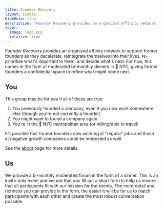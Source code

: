 ```yaml
---
title: Founder Recovery
layout: single
hideMeta: true
description: "Founder Recovery provides an organized affinity network to support former founders as they decelerate and decide what’s next."
cover:
  image: logo.png
  relative: true
---
```


*Founder Recovery* provides an organized affinity network to support former founders as they decelerate, reintegrate themselves into their lives, re-prioritize what's important to them, and decide what's next. For now, this comes in the form of moderated bi-monthly dinners in 🗽 NYC, giving former founders a confidential space to refine what might come next.

## You

This group may be for you if all of these are true:

 1. You previously founded a company, even if you now work somewhere else (though you're not _currently_ a founder)
 1. You might want to found a company again
 1. You're in the 🗽 NYC metropolitan area (or willing/able to travel)

It’s possible that former founders now working at "regular" jobs and those at negative growth companies could be interested as well.

See the [about](/about) page for more details.

## Us

We provide a bi-monthly moderated forum in the form of a dinner. This is an invite-only event and we ask that you fill out a short form to help us ensure that all participants fit with our mission for the events. The more detail and richness you can provide in the form, the easier it will be for us to match participants with each other and create the most robust conversation possible.
